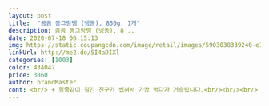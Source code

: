 ```yaml
---
layout: post 
title:  "곰곰 동그랑땡 (냉동), 850g, 1개" 
description: 곰곰 동그랑땡 (냉동), 8 ..
date: 2020-07-18 06:15:13 
img: https://static.coupangcdn.com/image/retail/images/5903038339240-e1f00288-bf54-45a0-8e2f-0177e1d44861.jpg 
linkUrl: http://me2.do/5I4aDIXl 
categories: [1003] 
color: 43A047 
price: 3860 
author: brandMaster 
cont: <br/> + 힘줄같이 질긴 친구가 씹혀서 가끔 먹다가 거슬립니다.<br/><br/><br/> - 가격  .<br/> ★★★.<br/> ★.<br/> ★, 가격이 너무 맘에 듦.<br/><br/><br/> - 기타  .<br/> ★★★.<br/> ★☆, 두부 함량이 높아서인지 되게 잘 으스러짐.<br/> 그래도 국내산 돼지고기, 두부를 사용해서 마음에 듦.<br/><br/><br/> - 맛  .<br/> ★★★☆☆, 싸다보니 아쉬운 느낌이나 계란옷 입혀먹으니 맛있음.<br/> 중간중간 힘줄 씹히면 거슬림<br/><br/> - 양  .<br/> ★★★.<br/> ★.<br/> ★, 가성비 좋음.<br/> 대략 53개?정도 있음<br/>▶기타<br/>▶맛<br/>▶양<br/>◆ 구매 동기<br/>◆ 상품평<br/>◆종합<br/>가격이 싼 편도 아니라 그이후론 구매를 안했어요.<br/><br/>가격이 저렴한데에 비해 양이 정말 많구요<br/>가성비가 너무 좋아서 만족합니다!<br/>개수를 세어보니 대략 54개정도 되요.<br/><br/> 
---
```

 